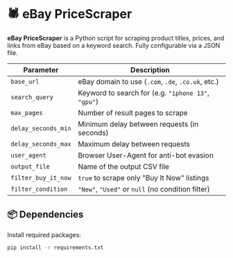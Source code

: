 # 🕷 eBay PriceScraper

**eBay PriceScraper** is a Python script for scraping product titles, prices, and links from eBay based on a keyword search. Fully configurable via a JSON file.

| Parameter           | Description                                         |
| ------------------- | --------------------------------------------------- |
| `base_url`          | eBay domain to use (`.com`, `.de`, `.co.uk`, etc.)  |
| `search_query`      | Keyword to search for (e.g. `"iphone 13"`, `"gpu"`) |
| `max_pages`         | Number of result pages to scrape                    |
| `delay_seconds_min` | Minimum delay between requests (in seconds)         |
| `delay_seconds_max` | Maximum delay between requests                      |
| `user_agent`        | Browser User-Agent for anti-bot evasion             |
| `output_file`       | Name of the output CSV file                         |
| `filter_buy_it_now` | `true` to scrape only "Buy It Now" listings         |
| `filter_condition`  | `"New"`, `"Used"` or `null` (no condition filter)   |


## 📦 Dependencies

Install required packages:

```bash
pip install -r requirements.txt

